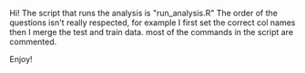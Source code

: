 Hi!
The script that runs the analysis is "run_analysis.R"
The order of the questions isn't really respected, for example I first set the correct col names then I merge the test and train data.
most of the commands in the script are commented.

Enjoy!
